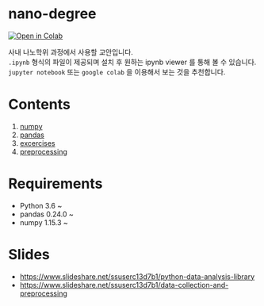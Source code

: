 # nano-degree

[![Open in Colab](https://colab.research.google.com/assets/colab-badge.svg)](https://colab.research.google.com/github/pparkddo/nano-degree/)  

사내 나노학위 과정에서 사용할 교안입니다.  
`.ipynb` 형식의 파일이 제공되며 설치 후 원하는 ipynb viewer 를 통해 볼 수 있습니다.  
`jupyter notebook` 또는 `google colab` 을 이용해서 보는 것을 추천합니다.

# Contents

1. [numpy](https://colab.research.google.com/github/pparkddo/nano-degree/blob/master/numpy.ipynb)
2. [pandas](https://colab.research.google.com/github/pparkddo/nano-degree/blob/master/pandas.ipynb)
3. [excercises](https://colab.research.google.com/github/pparkddo/nano-degree/blob/master/excercises.ipynb)
4. [preprocessing](https://colab.research.google.com/github/pparkddo/nano-degree/blob/master/preprocessing.ipynb)

# Requirements

- Python 3.6 ~
- pandas 0.24.0 ~
- numpy 1.15.3 ~

# Slides
- https://www.slideshare.net/ssuserc13d7b1/python-data-analysis-library  
- https://www.slideshare.net/ssuserc13d7b1/data-collection-and-preprocessing

